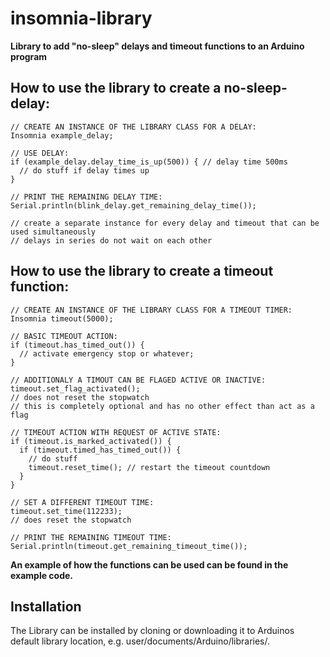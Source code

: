 # insomnia-library 

**Library to add "no-sleep" delays and timeout functions to an Arduino program**



How to use the library to create a no-sleep-delay:
-------------------------------------------------
	// CREATE AN INSTANCE OF THE LIBRARY CLASS FOR A DELAY:
	Insomnia example_delay;

	// USE DELAY:
	if (example_delay.delay_time_is_up(500)) { // delay time 500ms
	  // do stuff if delay times up
	}

	// PRINT THE REMAINING DELAY TIME:
	Serial.println(blink_delay.get_remaining_delay_time());

	// create a separate instance for every delay and timeout that can be used simultaneously
	// delays in series do not wait on each other
	
How to use the library to create a timeout function:
------------------------------------------------
	// CREATE AN INSTANCE OF THE LIBRARY CLASS FOR A TIMEOUT TIMER:
	Insomnia timeout(5000);

	// BASIC TIMEOUT ACTION:
	if (timeout.has_timed_out()) {
	  // activate emergency stop or whatever;
	}

	// ADDITIONALY A TIMOUT CAN BE FLAGED ACTIVE OR INACTIVE:
	timeout.set_flag_activated(); 
	// does not reset the stopwatch
	// this is completely optional and has no other effect than act as a flag

	// TIMEOUT ACTION WITH REQUEST OF ACTIVE STATE:
	if (timeout.is_marked_activated()) {
	  if (timeout.timed_has_timed_out()) { 
	    // do stuff
	    timeout.reset_time(); // restart the timeout countdown
	  }
	}

	// SET A DIFFERENT TIMEOUT TIME:
	timeout.set_time(112233);
	// does reset the stopwatch

	// PRINT THE REMAINING TIMEOUT TIME:
	Serial.println(timeout.get_remaining_timeout_time());
	
 **An example of how the functions can be used can be found in the example code.**	

Installation
------------
The Library can be installed by cloning or downloading it to Arduinos default library location, e.g. user/documents/Arduino/libraries/.


